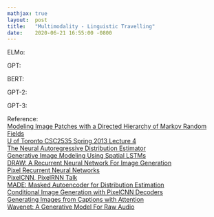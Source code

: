 ```yaml
---
mathjax: true
layout:  post
title:   "Multimodality - Linguistic Travelling"
date:    2020-06-21 16:55:00 -0800
---
```


ELMo:

GPT:

BERT:

GPT-2:

GPT-3:


Reference:  
[Modeling Image Patches with a Directed Hierarchy of Markov Random Fields][Modeling Image Patches with a Directed Hierarchy of Markov Random Fields]  
[U of Toronto CSC2535 Spring 2013 Lecture 4][U of Toronto CSC2535 Spring 2013 Lecture 4]  
[The Neural Autoregressive Distribution Estimator][The Neural Autoregressive Distribution Estimator]  
[Generative Image Modeling Using Spatial LSTMs][Generative Image Modeling Using Spatial LSTMs]  
[DRAW: A Recurrent Neural Network For Image Generation][DRAW: A Recurrent Neural Network For Image Generation]  
[Pixel Recurrent Neural Networks][Pixel Recurrent Neural Networks]  
[PixelCNN, PixelRNN Talk][PixelCNN, PixelRNN Talk]  
[MADE: Masked Autoencoder for Distribution Estimation][MADE: Masked Autoencoder for Distribution Estimation]  
[Conditional Image Generation with PixelCNN Decoders][Conditional Image Generation with PixelCNN Decoders]  
[Generating Images from Captions with Attention][Generating Images from Captions with Attention]  
[Wavenet: A Generative Model For Raw Audio][Wavenet: A Generative Model For Raw Audio]  

[link]: https://github.com/weiddeng/blog/blob/gh-pages/_posts/2020-05-26-wavenet-and-its-friends.markdown
[Modeling Image Patches with a Directed Hierarchy of Markov Random Fields]: https://papers.nips.cc/paper/3279-modeling-image-patches-with-a-directed-hierarchy-of-markov-random-fields.pdf
[U of Toronto CSC2535 Spring 2013 Lecture 4]: http://www.cs.toronto.edu/~hinton/csc2535/lectures.html
[The Neural Autoregressive Distribution Estimator]: http://proceedings.mlr.press/v15/larochelle11a/larochelle11a.pdf
[Generative Image Modeling Using Spatial LSTMs]: https://arxiv.org/pdf/1506.03478.pdf
[DRAW: A Recurrent Neural Network For Image Generation]: https://arxiv.org/pdf/1502.04623.pdf
[Pixel Recurrent Neural Networks]: https://arxiv.org/pdf/1601.06759.pdf
[PixelCNN, PixelRNN Talk]: https://www.youtube.com/watch?v=-FFveGrG46w
[MADE: Masked Autoencoder for Distribution Estimation]: https://arxiv.org/pdf/1502.03509.pdf
[Conditional Image Generation with PixelCNN Decoders]: https://arxiv.org/pdf/1606.05328.pdf
[Generating Images from Captions with Attention]: https://arxiv.org/pdf/1511.02793.pdf
[Wavenet: A Generative Model For Raw Audio]: https://arxiv.org/pdf/1609.03499.pdf
